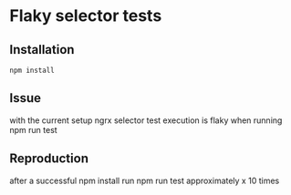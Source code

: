 # Flaky selector tests

## Installation
```npm install```

## Issue
with the current setup ngrx selector test execution is flaky when running npm run test

## Reproduction
after a successful npm install run npm run test approximately x 10 times
